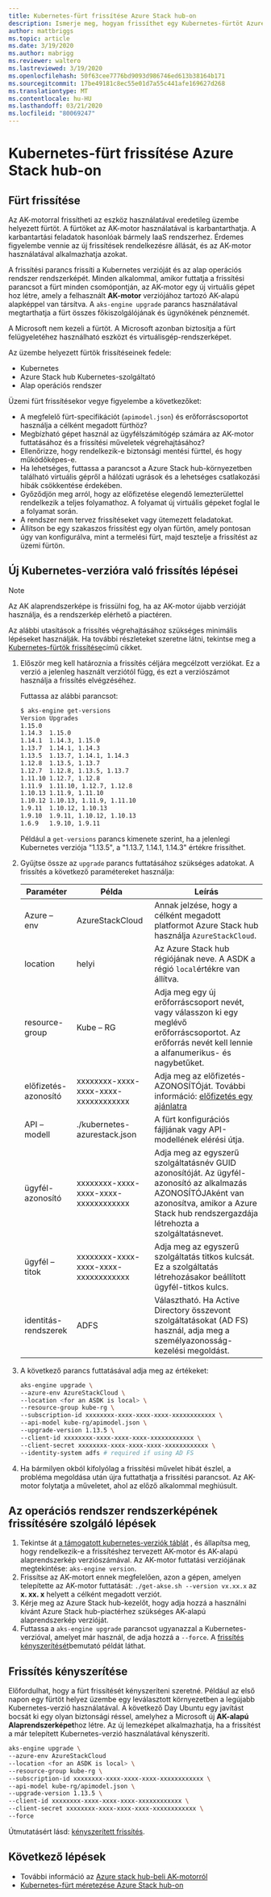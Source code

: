 ```yaml
---
title: Kubernetes-fürt frissítése Azure Stack hub-on
description: Ismerje meg, hogyan frissíthet egy Kubernetes-fürtöt Azure Stack hub-on.
author: mattbriggs
ms.topic: article
ms.date: 3/19/2020
ms.author: mabrigg
ms.reviewer: waltero
ms.lastreviewed: 3/19/2020
ms.openlocfilehash: 50f63cee7776bd9093d986746ed613b38164b171
ms.sourcegitcommit: 17be49181c8ec55e01d7a55c441afe169627d268
ms.translationtype: MT
ms.contentlocale: hu-HU
ms.lasthandoff: 03/21/2020
ms.locfileid: "80069247"
---
```

# <a name="upgrade-a-kubernetes-cluster-on-azure-stack-hub"></a>Kubernetes-fürt frissítése Azure Stack hub-on

## <a name="upgrade-a-cluster"></a>Fürt frissítése

Az AK-motorral frissítheti az eszköz használatával eredetileg üzembe helyezett fürtöt. A fürtöket az AK-motor használatával is karbantarthatja. A karbantartási feladatok hasonlóak bármely IaaS rendszerhez. Érdemes figyelembe vennie az új frissítések rendelkezésre állását, és az AK-motor használatával alkalmazhatja azokat.

A frissítési parancs frissíti a Kubernetes verzióját és az alap operációs rendszer rendszerképét. Minden alkalommal, amikor futtatja a frissítési parancsot a fürt minden csomópontján, az AK-motor egy új virtuális gépet hoz létre, amely a felhasznált **AK-motor** verziójához tartozó AK-alapú alapképpel van társítva. A `aks-engine upgrade` parancs használatával megtarthatja a fürt összes főkiszolgálójának és ügynökének pénznemét. 

A Microsoft nem kezeli a fürtöt. A Microsoft azonban biztosítja a fürt felügyeletéhez használható eszközt és virtuálisgép-rendszerképet. 

Az üzembe helyezett fürtök frissítéseinek fedele:

-   Kubernetes
-   Azure Stack hub Kubernetes-szolgáltató
-   Alap operációs rendszer

Üzemi fürt frissítésekor vegye figyelembe a következőket:

-   A megfelelő fürt-specifikációt (`apimodel.json`) és erőforráscsoportot használja a célként megadott fürthöz?
-   Megbízható gépet használ az ügyfélszámítógép számára az AK-motor futtatásához és a frissítési műveletek végrehajtásához?
-   Ellenőrizze, hogy rendelkezik-e biztonsági mentési fürttel, és hogy működőképes-e.
-   Ha lehetséges, futtassa a parancsot a Azure Stack hub-környezetben található virtuális gépről a hálózati ugrások és a lehetséges csatlakozási hibák csökkentése érdekében.
-   Győződjön meg arról, hogy az előfizetése elegendő lemezterülettel rendelkezik a teljes folyamathoz. A folyamat új virtuális gépeket foglal le a folyamat során.
-   A rendszer nem tervez frissítéseket vagy ütemezett feladatokat.
-   Állítson be egy szakaszos frissítést egy olyan fürtön, amely pontosan úgy van konfigurálva, mint a termelési fürt, majd tesztelje a frissítést az üzemi fürtön.

## <a name="steps-to-upgrade-to-a-newer-kubernetes-version"></a>Új Kubernetes-verzióra való frissítés lépései

> [!Note]  
> Az AK alaprendszerképe is frissülni fog, ha az AK-motor újabb verzióját használja, és a rendszerkép elérhető a piactéren.

Az alábbi utasítások a frissítés végrehajtásához szükséges minimális lépéseket használják. Ha további részleteket szeretne látni, tekintse meg a [Kubernetes-fürtök frissítése](https://github.com/Azure/aks-engine/blob/master/docs/topics/upgrade.md)című cikket.

1. Először meg kell határoznia a frissítés céljára megcélzott verziókat. Ez a verzió a jelenleg használt verziótól függ, és ezt a verziószámot használja a frissítés elvégzéséhez.

    Futtassa az alábbi parancsot:

    ```bash  
    $ aks-engine get-versions
    Version Upgrades
    1.15.0
    1.14.3  1.15.0
    1.14.1  1.14.3, 1.15.0
    1.13.7  1.14.1, 1.14.3
    1.13.5  1.13.7, 1.14.1, 1.14.3
    1.12.8  1.13.5, 1.13.7
    1.12.7  1.12.8, 1.13.5, 1.13.7
    1.11.10 1.12.7, 1.12.8
    1.11.9  1.11.10, 1.12.7, 1.12.8
    1.10.13 1.11.9, 1.11.10
    1.10.12 1.10.13, 1.11.9, 1.11.10
    1.9.11  1.10.12, 1.10.13
    1.9.10  1.9.11, 1.10.12, 1.10.13
    1.6.9   1.9.10, 1.9.11
    ```

    Például a `get-versions` parancs kimenete szerint, ha a jelenlegi Kubernetes verziója "1.13.5", a "1.13.7, 1.14.1, 1.14.3" értékre frissíthet.

2. Gyűjtse össze az `upgrade` parancs futtatásához szükséges adatokat. A frissítés a következő paramétereket használja:

    | Paraméter | Példa | Leírás |
    | --- | --- | --- |
    | Azure – env | AzureStackCloud | Annak jelzése, hogy a célként megadott platformot Azure Stack hub használja `AzureStackCloud`. |
    | location | helyi | Az Azure Stack hub régiójának neve. A ASDK a régió `local`értékre van állítva. |
    | resource-group | Kube – RG | Adja meg egy új erőforráscsoport nevét, vagy válasszon ki egy meglévő erőforráscsoportot. Az erőforrás nevét kell lennie a alfanumerikus- és nagybetűket. |
    | előfizetés-azonosító | xxxxxxxx-xxxx-xxxx-xxxx-xxxxxxxxxxxx | Adja meg az előfizetés-AZONOSÍTÓját. További információ: [előfizetés egy ajánlatra](https://docs.microsoft.com/azure-stack/user/azure-stack-subscribe-services#subscribe-to-an-offer) |
    | API – modell | ./kubernetes-azurestack.json | A fürt konfigurációs fájljának vagy API-modellének elérési útja. |
    | ügyfél-azonosító | xxxxxxxx-xxxx-xxxx-xxxx-xxxxxxxxxxxx | Adja meg az egyszerű szolgáltatásnév GUID azonosítóját. Az ügyfél-azonosító az alkalmazás AZONOSÍTÓJAként van azonosítva, amikor a Azure Stack hub rendszergazdája létrehozta a szolgáltatásnevet. |
    | ügyfél – titok | xxxxxxxx-xxxx-xxxx-xxxx-xxxxxxxxxxxx | Adja meg az egyszerű szolgáltatás titkos kulcsát. Ez a szolgáltatás létrehozásakor beállított ügyfél-titkos kulcs. |
    | identitás-rendszerek | ADFS | Választható. Ha Active Directory összevont szolgáltatásokat (AD FS) használ, adja meg a személyazonosság-kezelési megoldást. |

3. A következő parancs futtatásával adja meg az értékeket:

    ```bash  
    aks-engine upgrade \
    --azure-env AzureStackCloud \
    --location <for an ASDK is local> \
    --resource-group kube-rg \
    --subscription-id xxxxxxxx-xxxx-xxxx-xxxx-xxxxxxxxxxxx \
    --api-model kube-rg/apimodel.json \
    --upgrade-version 1.13.5 \
    --client-id xxxxxxxx-xxxx-xxxx-xxxx-xxxxxxxxxxxx \
    --client-secret xxxxxxxx-xxxx-xxxx-xxxx-xxxxxxxxxxxx \
    --identity-system adfs # required if using AD FS
    ```

4.  Ha bármilyen okból kifolyólag a frissítési művelet hibát észlel, a probléma megoldása után újra futtathatja a frissítési parancsot. Az AK-motor folytatja a műveletet, ahol az előző alkalommal meghiúsult.

## <a name="steps-to-only-upgrade-the-os-image"></a>Az operációs rendszer rendszerképének frissítésére szolgáló lépések

1. Tekintse át [a támogatott kubernetes-verziók táblát](https://github.com/Azure/aks-engine/blob/master/docs/topics/azure-stack.md#supported-kubernetes-versions) , és állapítsa meg, hogy rendelkezik-e a frissítéshez tervezett AK-motor és AK-alapú alaprendszerkép verziószámával. Az AK-motor futtatási verziójának megtekintése: `aks-engine version`.
2. Frissítse az AK-motort ennek megfelelően, azon a gépen, amelyen telepítette az AK-motor futtatását: `./get-akse.sh --version vx.xx.x` az **x. xx. x** helyett a célként megadott verziót.
3. Kérje meg az Azure Stack hub-kezelőt, hogy adja hozzá a használni kívánt Azure Stack hub-piactérhez szükséges AK-alapú alaprendszerkép verzióját.
4. Futtassa a `aks-engine upgrade` parancsot ugyanazzal a Kubernetes-verzióval, amelyet már használ, de adja hozzá a `--force`. A [frissítés kényszerítését](#forcing-an-upgrade)bemutató példát láthat.


## <a name="forcing-an-upgrade"></a>Frissítés kényszerítése

Előfordulhat, hogy a fürt frissítését kényszeríteni szeretné. Például az első napon egy fürtöt helyez üzembe egy leválasztott környezetben a legújabb Kubernetes-verzió használatával. A következő Day Ubuntu egy javítást bocsát ki egy olyan biztonsági réssel, amelyhez a Microsoft új **AK-alapú Alaprendszerképet**hoz létre. Az új lemezképet alkalmazhatja, ha a frissítést a már telepített Kubernetes-verzió használatával kényszeríti.

```bash  
aks-engine upgrade \
--azure-env AzureStackCloud   
--location <for an ASDK is local> \
--resource-group kube-rg \
--subscription-id xxxxxxxx-xxxx-xxxx-xxxx-xxxxxxxxxxxx \
--api-model kube-rg/apimodel.json \
--upgrade-version 1.13.5 \
--client-id xxxxxxxx-xxxx-xxxx-xxxx-xxxxxxxxxxxx \
--client-secret xxxxxxxx-xxxx-xxxx-xxxx-xxxxxxxxxxxx \
--force
```

Útmutatásért lásd: [kényszerített frissítés](https://github.com/Azure/aks-engine/blob/master/docs/topics/upgrade.md#force-upgrade).

## <a name="next-steps"></a>Következő lépések

- További információ az [Azure stack hub-beli AK-motorról](azure-stack-kubernetes-aks-engine-overview.md)
- [Kubernetes-fürt méretezése Azure Stack hub-on](azure-stack-kubernetes-aks-engine-scale.md)